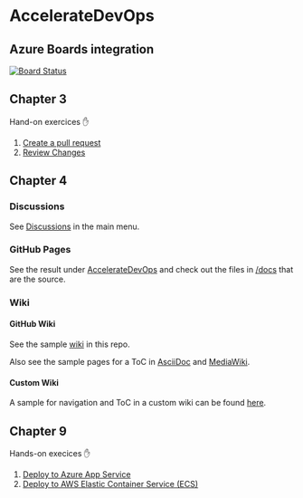 # AccelerateDevOps

## Azure Boards integration

[![Board Status](https://dev.azure.com/wulfland/dc3f49e0-ea99-4a3a-b60c-772563921d52/e625f6c9-996b-4916-8e05-542c2cde028c/_apis/work/boardbadge/b675898f-85c1-4ee1-92b9-2f484b1256a0)](https://dev.azure.com/wulfland/dc3f49e0-ea99-4a3a-b60c-772563921d52/_boards/board/t/e625f6c9-996b-4916-8e05-542c2cde028c/Microsoft.RequirementCategory)

## Chapter 3

Hand-on exercices ✋

1. [Create a pull request](ch3_pull-request/Create-PullRequest.md)
2. [Review Changes](ch3_pull-request/Review-Changes.md)

## Chapter 4

### Discussions

See [Discussions](https://github.com/wulfland/AccelerateDevOps/discussions) in the main menu.

### GitHub Pages

See the result under [AccelerateDevOps](https://wulfland.github.io/AccelerateDevOps/) and check out the files in [/docs](docs) that are the source.

### Wiki

#### GitHub Wiki

See the sample [wiki](https://github.com/wulfland/AccelerateDevOps/wiki) in this repo.

Also see the sample pages for a ToC in [AsciiDoc](https://github.com/wulfland/AccelerateDevOps/wiki/AsciiDoc-ToC) and [MediaWiki](https://github.com/wulfland/AccelerateDevOps/wiki/MediaWiki-ToC).

#### Custom Wiki

A sample for navigation and ToC in a custom wiki can be found [here](ch4_customWiki/Home.md).

## Chapter 9

Hands-on execices ✋

1. [Deploy to Azure App Service](ch9_release/Deploy_to_Azure_App_Service.md)
2. [Deploy to AWS Elastic Container Service (ECS)](ch9_release/Deploy_to_AWS_ECS.md)
